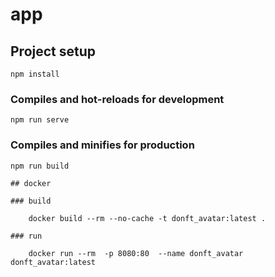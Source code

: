 # app

## Project setup
```
npm install
```

### Compiles and hot-reloads for development
```
npm run serve
```

### Compiles and minifies for production
```
npm run build

## docker

### build

    docker build --rm --no-cache -t donft_avatar:latest .

### run

    docker run --rm  -p 8080:80  --name donft_avatar donft_avatar:latest